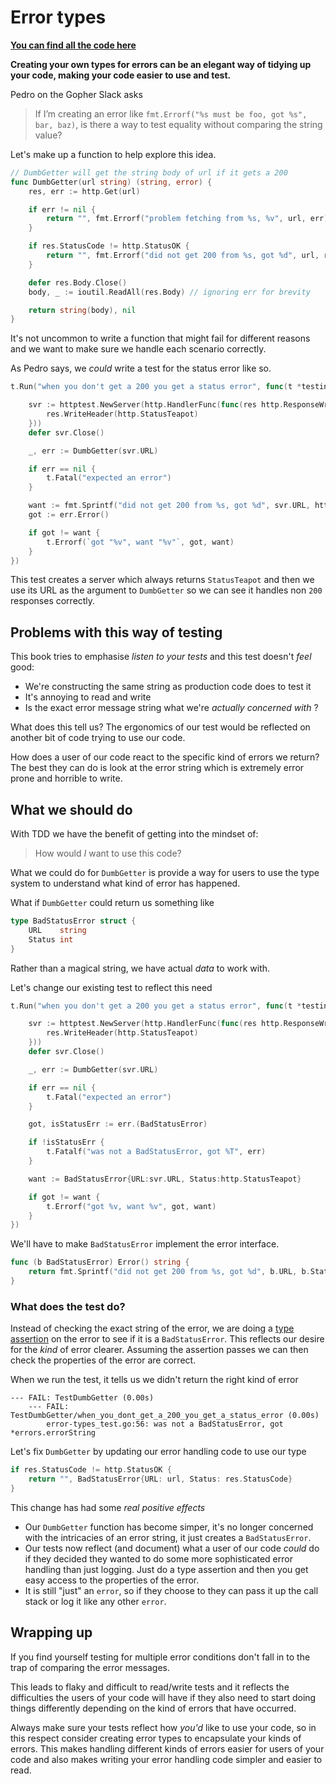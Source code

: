 # Error types

**[You can find all the code here](https://github.com/quii/learn-go-with-tests/tree/master/q-and-a/error-types)**

**Creating your own types for errors can be an elegant way of tidying up your code, making your code easier to use and test.**

Pedro on the Gopher Slack asks

> If I’m creating an error like `fmt.Errorf("%s must be foo, got %s", bar, baz)`, is there a way to test equality without comparing the string value?

Let's make up a function to help explore this idea. 

```go
// DumbGetter will get the string body of url if it gets a 200
func DumbGetter(url string) (string, error) {
	res, err := http.Get(url)

	if err != nil {
		return "", fmt.Errorf("problem fetching from %s, %v", url, err)
	}

	if res.StatusCode != http.StatusOK {
		return "", fmt.Errorf("did not get 200 from %s, got %d", url, res.StatusCode)
	}

	defer res.Body.Close()
	body, _ := ioutil.ReadAll(res.Body) // ignoring err for brevity

	return string(body), nil
}
```

It's not uncommon to write a function that might fail for different reasons and we want to make sure we handle each scenario correctly.

As Pedro says, we _could_ write a test for the status error like so.

```go
t.Run("when you don't get a 200 you get a status error", func(t *testing.T) {

    svr := httptest.NewServer(http.HandlerFunc(func(res http.ResponseWriter, req *http.Request) {
        res.WriteHeader(http.StatusTeapot)
    }))
    defer svr.Close()

    _, err := DumbGetter(svr.URL)

    if err == nil {
        t.Fatal("expected an error")
    }

    want := fmt.Sprintf("did not get 200 from %s, got %d", svr.URL, http.StatusTeapot)
    got := err.Error()

    if got != want {
        t.Errorf(`got "%v", want "%v"`, got, want)
    }
})
```

This test creates a server which always returns `StatusTeapot` and then we use its URL as the argument to `DumbGetter` so we can see it handles non `200` responses correctly.

## Problems with this way of testing

This book tries to emphasise _listen to your tests_ and this test doesn't _feel_ good:

- We're constructing the same string as production code does to test it
- It's annoying to read and write
- Is the exact error message string what we're _actually concerned with_ ?

What does this tell us? The ergonomics of our test would be reflected on another bit of code trying to use our code. 

How does a user of our code react to the specific kind of errors we return? The best they can do is look at the error string which is extremely error prone and horrible to write.

## What we should do

With TDD we have the benefit of getting into the mindset of:

> How would _I_ want to use this code? 

What we could do for `DumbGetter` is provide a way for users to use the type system to understand what kind of error has happened. 

What if `DumbGetter` could return us something like

```go
type BadStatusError struct {
	URL    string
	Status int
}
```

Rather than a magical string, we have actual _data_ to work with. 

Let's change our existing test to reflect this need

```go
t.Run("when you don't get a 200 you get a status error", func(t *testing.T) {

    svr := httptest.NewServer(http.HandlerFunc(func(res http.ResponseWriter, req *http.Request) {
        res.WriteHeader(http.StatusTeapot)
    }))
    defer svr.Close()

    _, err := DumbGetter(svr.URL)

    if err == nil {
        t.Fatal("expected an error")
    }

    got, isStatusErr := err.(BadStatusError)

    if !isStatusErr {
        t.Fatalf("was not a BadStatusError, got %T", err)
    }

    want := BadStatusError{URL:svr.URL, Status:http.StatusTeapot}

    if got != want {
        t.Errorf("got %v, want %v", got, want)
    }
})
```

We'll have to make `BadStatusError` implement the error interface.

```go
func (b BadStatusError) Error() string {
	return fmt.Sprintf("did not get 200 from %s, got %d", b.URL, b.Status)
}
```

### What does the test do?

Instead of checking the exact string of the error, we are doing a [type assertion](https://tour.golang.org/methods/15) on the error to see if it is a `BadStatusError`. This reflects our desire for the _kind_ of error clearer. Assuming the assertion passes we can then check the properties of the error are correct. 

When we run the test, it tells us we didn't return the right kind of error

```
--- FAIL: TestDumbGetter (0.00s)
    --- FAIL: TestDumbGetter/when_you_dont_get_a_200_you_get_a_status_error (0.00s)
    	error-types_test.go:56: was not a BadStatusError, got *errors.errorString
```

Let's fix `DumbGetter` by updating our error handling code to use our type

```go
if res.StatusCode != http.StatusOK {
    return "", BadStatusError{URL: url, Status: res.StatusCode}
}
```

This change has had some _real positive effects_

- Our `DumbGetter` function has become simper, it's no longer concerned with the intricacies of an error string, it just creates a `BadStatusError`.
- Our tests now reflect (and document) what a user of our code _could_ do if they decided they wanted to do some more sophisticated error handling than just logging. Just do a type assertion and then you get easy access to the properties of the error. 
- It is still "just" an `error`, so if they choose to they can pass it up the call stack or log it like any other `error`.

## Wrapping up

If you find yourself testing for multiple error conditions don't fall in to the trap of comparing the error messages. 

This leads to flaky and difficult to read/write tests and it reflects the difficulties the users of your code will have if they also need to start doing things differently depending on the kind of errors that have occurred.

Always make sure your tests reflect how _you'd_ like to use your code, so in this respect consider creating error types to encapsulate your kinds of errors. This makes handling different kinds of errors easier for users of your code and also makes writing your error handling code simpler and easier to read. 
 
